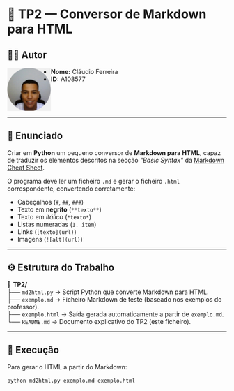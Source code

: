 # 🧩 TP2 — Conversor de Markdown para HTML

## 👨‍💻 Autor
<img src="../img/perfil.jpg" alt="Foto de perfil" width="100" align="left">

- **Nome:** Cláudio Ferreira  
- **ID:** A108577  

<br clear="left"/>

---

## 📝 Enunciado
Criar em **Python** um pequeno conversor de **Markdown para HTML**, capaz de traduzir os elementos descritos na secção *"Basic Syntax"* da [Markdown Cheat Sheet](https://www.markdownguide.org/cheat-sheet/).

O programa deve ler um ficheiro `.md` e gerar o ficheiro `.html` correspondente, convertendo corretamente:
- Cabeçalhos (`#`, `##`, `###`)
- Texto em **negrito** (`**texto**`)
- Texto em *itálico* (`*texto*`)
- Listas numeradas (`1. item`)
- Links (`[texto](url)`)
- Imagens (`![alt](url)`)

---

## ⚙️ Estrutura do Trabalho

📁 **TP2/**  
├── `md2html.py` → Script Python que converte Markdown para HTML.  
├── `exemplo.md` → Ficheiro Markdown de teste (baseado nos exemplos do professor).  
├── `exemplo.html` → Saída gerada automaticamente a partir de `exemplo.md`.  
└── `README.md` → Documento explicativo do TP2 (este ficheiro).  

---

## 🚀 Execução

Para gerar o HTML a partir do Markdown:

```bash
python md2html.py exemplo.md exemplo.html
